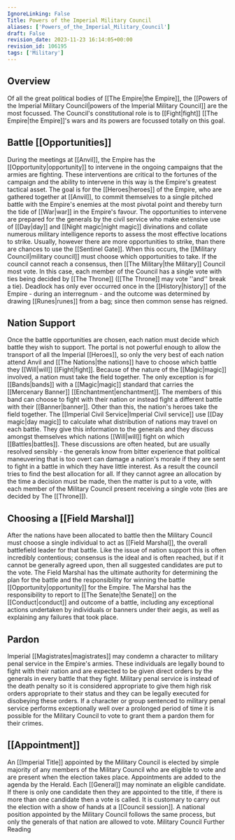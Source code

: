 ```yaml
---
IgnoreLinking: False
Title: Powers of the Imperial Military Council
aliases: ['Powers_of_the_Imperial_Military_Council']
draft: False
revision_date: 2023-11-23 16:14:05+00:00
revision_id: 106195
tags: ['Military']
---
```


## Overview
Of all the great political bodies of [[The Empire|the Empire]], the [[Powers of the Imperial Military Council|powers of the Imperial Military Council]] are the most focussed. The Council's constitutional role is to [[Fight|fight]] [[The Empire|the Empire]]'s wars and its powers are focussed totally on this goal. 
## Battle [[Opportunities]]
During the meetings at [[Anvil]], the Empire has the [[Opportunity|opportunity]] to intervene in the ongoing campaigns that the armies are fighting. These interventions are critical to the fortunes of the campaign and the ability to intervene in this way is the Empire's greatest tactical asset. The goal is for the [[Heroes|heroes]] of the Empire, who are gathered together at [[Anvil]], to commit themselves to a single pitched battle with the Empire's enemies at the most pivotal point and thereby turn the tide of [[War|war]] in the Empire's favour.
The opportunities to intervene are prepared for the generals by the civil service who make extensive use of [[Day|day]] and [[Night magic|night magic]] divinations and collate numerous military intelligence reports to assess the most effective locations to strike.
Usually, however there are more opportunities to strike, than there are chances to use the [[Sentinel Gate]]. When this occurs, the [[Military Council|military council]] must choose which opportunities to take. If the council cannot reach a consensus, then [[The Military|the Military]] Council most vote. In this case, each member of the Council has a single vote with ties being decided by [[The Throne]] ([[The Throne]] may vote ''and'' break a tie). Deadlock has only ever occurred once in the [[History|history]] of the Empire - during an interregnum - and the outcome was determined by drawing [[Runes|runes]] from a bag; since then common sense has reigned.
## Nation Support
Once the battle opportunities are chosen, each nation must decide which battle they wish to support. The portal is not powerful enough to allow the transport of all the Imperial [[Heroes]], so only the very best of each nation attend Anvil and [[The Nations|the nations]] have to choose which battle they [[Will|will]] [[Fight|fight]].
Because of the nature of the [[Magic|magic]] involved, a nation must take the field together. The only exception is for [[Bands|bands]] with a [[Magic|magic]] standard that carries the [[Mercenary Banner]] [[Enchantment|enchantment]]. The members of this band can choose to fight with their nation or instead fight a different battle with their [[Banner|banner]]. Other than this, the nation's heroes take the field together.
The [[Imperial Civil Service|Imperial Civil service]] use [[Day magic|day magic]] to calculate what distribution of nations may travel on each battle. They give this information to the generals and they discuss amongst themselves which nations [[Will|will]] fight on which [[Battles|battles]]. These discussions are often heated, but are usually resolved sensibly - the generals know from bitter experience that political maneuvering that is too overt can damage a nation's morale if they are sent to fight in a battle in which they have little interest. As a result the council tries to find the best allocation for all.
If they cannot agree an allocation by the time a decision must be made, then the matter is put to a vote, with each member of the Military Council present receiving a single vote (ties are decided by The [[Throne]]).
## Choosing a [[Field Marshal]]
After the nations have been allocated to battle then the Military Council must choose a single individual to act as [[Field Marshal]], the overall battlefield leader for that battle. Like the issue of nation support this is often incredibly contentious; consensus is the ideal and is often reached, but if it cannot be generally agreed upon, then all suggested candidates are put to the vote.
The Field Marshal has the ultimate authority for determining the plan for the battle and the responsibility for winning the battle [[Opportunity|opportunity]] for the Empire. The Marshal has the responsibility to report to [[The Senate|the Senate]] on the [[Conduct|conduct]] and outcome of a battle, including any exceptional actions undertaken by individuals or banners under their aegis, as well as explaining any failures that took place.
## Pardon
Imperial [[Magistrates|magistrates]] may condemn a character to military penal service in the Empire's armies. These individuals are legally bound to fight with their nation and are expected to be given direct orders by the generals in every battle that they fight. Military penal service is instead of the death penalty so it is considered appropriate to give them high risk orders appropriate to their status and they can be legally executed for disobeying these orders.
If a character or group sentenced to military penal service performs exceptionally well over a prolonged period of time it is possible for the Military Council to vote to grant them a pardon them for their crimes.
## [[Appointment]]
An [[Imperial Title]] appointed by the Military Council is elected by simple majority of any members of the Military Council who are eligible to vote and are present when the election takes place. Appointments are added to the agenda by the Herald. Each [[General]] may nominate an eligible candidate. If there is only one candidate then they are appointed to the title, if there is more than one candidate then a vote is called. It is customary to carry out the election with a show of hands at a [[Council session]]. A national position appointed by the Military Council follows the same process, but only the generals of that nation are allowed to vote.
Military Council Further Reading